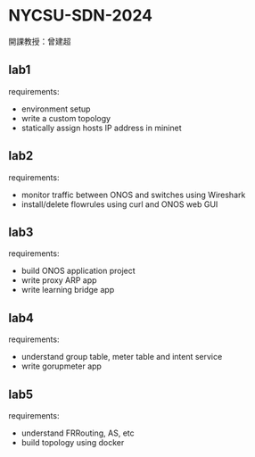 # NYCSU-SDN-2024
開課教授：曾建超
## lab1
requirements:
- environment setup
- write a custom topology
- statically assign hosts IP address in mininet
## lab2
requirements:
- monitor traffic between ONOS and switches using Wireshark
- install/delete flowrules using curl and ONOS web GUI
## lab3
requirements:
- build ONOS application project
- write proxy ARP app
- write learning bridge app
## lab4
requirements:
- understand group table, meter table and intent service
- write gorupmeter app
## lab5
requirements:
- understand FRRouting, AS, etc
- build topology using docker
